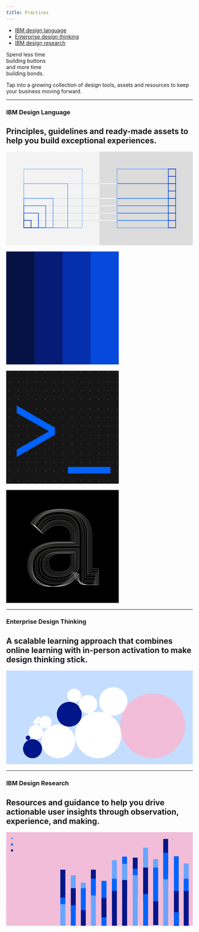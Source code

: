 ```yaml
---
title: Practices
---
```


<title-block>

<anchor-links>

- [IBM design language](#how-we-work)
- [Enterprise design thinking](#dimensions-of-diversity)
- [IBM design research](#work-with-us)

</anchor-links>

Spend less time<br>
building buttons<br>
<span>and more time<br>
building bonds.</span>

</title-block>

<grid background="black">
<column lg="10">

<p size="xl">Tap into a growing collection of design tools, assets and resources to keep your business moving forward.</p>

</column>
</grid>
<grid background="black">
<column lg="16">

<hr>

</column>
<column lg="4">

### IBM Design Language

</column>
<column lg="7">

## Principles, guidelines and ready-made assets to help you build exceptional experiences.

</column>
<column lg="12" offset_lg="4">

<tile
    size="lg"
    background="#373737"
    tile_dark="true"
    tile_name="IBM Design Language">
    <img src="images/Image_1.png" alt="Geometric shapes"/>
  </tile>

</column>
<column lg="4" md="4" offset_lg="4">

  <tile
    tile_dark="true"
    tile_name="Product Design System">
    <img src="images/Image_2.png" alt=""/>
  </tile>

</column>
<column lg="4" md="4">

  <tile
    tile_dark="true"
    tile_name="Digital Design System">
    <img src="images/Image_3.png" alt=""/>
  </tile>

</column>
<column lg="4" md="4">

  <tile
    tile_dark="true"
    tile_name="IBM Plex typeface">
    <img src="images/Image_4.png" alt=""/>
  </tile>

</column>
</grid>
<grid background="black">
<column lg="16">

<hr>

</column>
<column lg="4">

### Enterprise Design Thinking

</column>
<column lg="7">

## A scalable learning approach that combines online learning with in-person activation to make design thinking stick.

</column>
<column lg="12" offset_lg="4">

<tile
    size="lg"
    background="#C5DEFF"
    tile_dark="true"
    tile_name="Enterprise Design Thinking">
    <img src="images/Image_5.png" alt="Geometric shapes"/>
  </tile>

</column>
</grid>
<grid background="black">
<column lg="16">

<hr>

</column>
<column lg="4">

### IBM Design Research

</column>
<column lg="7">

## Resources and guidance to help you drive actionable user insights through observation, experience, and making.

</column>
<column lg="12" offset_lg="4">

<tile
    size="lg"
    background="#F2BDD8"
    tile_dark="true"
    tile_name="IBM Design Research">
    <img src="images/Image_6.png" alt="Geometric shapes"/>
  </tile>

</column>
</grid>

